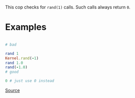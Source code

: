 
This cop checks for `rand(1)` calls.
Such calls always return `0`.

# Examples

```ruby

# bad

rand 1
Kernel.rand(-1)
rand 1.0
rand(-1.0)
# good

0 # just use 0 instead
```

[Source](http://www.rubydoc.info/gems/rubocop/RuboCop/Cop/Lint/RandOne)